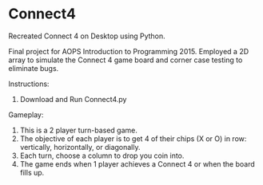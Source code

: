 # Connect4
Recreated Connect 4 on Desktop using Python.

Final project for AOPS Introduction to Programming 2015. Employed a 2D array to simulate the Connect 4 game board and corner case testing to eliminate bugs.

Instructions:
1) Download and Run Connect4.py

Gameplay:
1) This is a 2 player turn-based game.
2) The objective of each player is to get 4 of their chips (X or O) in row: vertically, horizontally, or diagonally.
3) Each turn, choose a column to drop you coin into.
4) The game ends when 1 player achieves a Connect 4 or when the board fills up.
